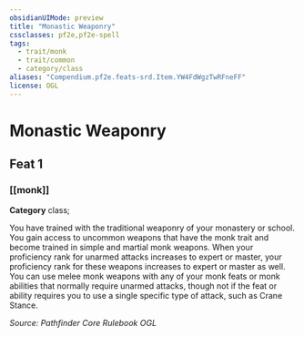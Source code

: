 ```yaml
---
obsidianUIMode: preview
title: "Monastic Weaponry"
cssclasses: pf2e,pf2e-spell
tags:
  - trait/monk
  - trait/common
  - category/class
aliases: "Compendium.pf2e.feats-srd.Item.YW4FdWgzTwRFneFF"
license: OGL
---
```

# Monastic Weaponry
## Feat 1
### [[monk]]

**Category** class; 




You have trained with the traditional weaponry of your monastery or school. You gain access to uncommon weapons that have the monk trait and become trained in simple and martial monk weapons. When your proficiency rank for unarmed attacks increases to expert or master, your proficiency rank for these weapons increases to expert or master as well. You can use melee monk weapons with any of your monk feats or monk abilities that normally require unarmed attacks, though not if the feat or ability requires you to use a single specific type of attack, such as Crane Stance.

*Source: Pathfinder Core Rulebook*
*OGL*